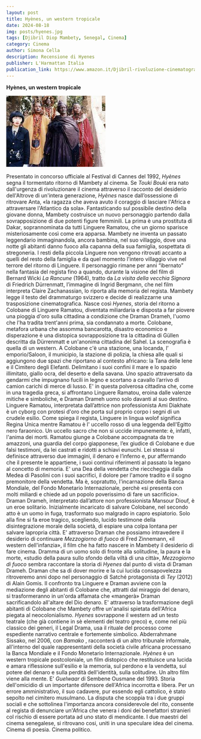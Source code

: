 ```yaml
---
layout: post
title: Hyènes, un western tropicale
date: 2024-08-18
img: posts/hyenes.jpg
tags: [Djibril Diop Mambety, Senegal, Cinema]
category: Cinema
author: Simona Cella
description: Recensione di Hyenes
publisher: L'Harmattan Italia
publication_link: https://www.amazon.it/Djibril-rivoluzione-cinematografica-visionario-senegalese/dp/8878923605
---
```

**Hyènes, un western tropicale**

![Ramatou e le amazzoni](./assets/img/posts/hyenes2.jpg)

Presentato in concorso ufficiale al Festival di Cannes del 1992, _Hyènes_ segna il tormentato ritorno di Mambety al cinema.
Se _Touki Bouki_ era nato dall'urgenza di rivoluzionare il cinema attraverso il racconto del desiderio dell'Altrove di un'intera generazione, _Hyènes_ nasce dall’ossessione di ritrovare Anta, «la ragazza che aveva avuto il coraggio di lasciare l'Africa e attraversare l'Atlantico da sola». Fantasticando sul possibile destino della giovane donna, Mambety costruisce un nuovo personaggio partendo dalla sovrapposizione di due potenti figure femminili. La prima è una prostituta di Dakar, soprannominata da tutti Linguere Ramatou, che un giorno sparisce misteriosamente così come era apparsa. Mambety ne inventa un passato leggendario immaginandola, ancora bambina, nel suo villaggio, dove una notte gli abitanti danno fuoco alla capanna della sua famiglia, sospettata di stregoneria. I resti della piccola Linguere non vengono ritrovati accanto a quelli del resto della famiglia e da quel momento l'intero villaggio vive nel terrore del ritorno di Linguere. Il personaggio rimane per anni “ibernato” nella fantasia del regista fino a quando, durante la visione del film di Bernard Wicki _La Rancune_ (1964), tratto da _La visita della vecchia Signora_ di Friedrich Dürrenmatt, l’immagine di Ingrid Bergmann, che nel film interpreta Claire Zachanassian, lo riporta alla memoria del regista. Mambety legge il testo del drammaturgo svizzero e decide di realizzarne una trasposizione cinematografica. Nasce così _Hyenes_, storia del ritorno a Colobane di Linguere Ramatou, diventata miliardaria e disposta a far piovere una pioggia d'oro sulla cittadina a condizione che Draman Drameh, l'uomo che l'ha tradita trent'anni prima, sia condannato a morte. Colobane, metafora urbana che assomma bancarotta, disastro economico e disperazione è una distopica sovrapposizione tra la cittadina di Güllen descritta da Dürrenmatt e un'anonima cittadina del Sahel. La scenografia è quella di un western. A Colobane c'è una stazione, una locanda, l’ emporio/Saloon, il municipio, la stazione di polizia, la chiesa alle quali si aggiungono due spazi che riportano al contesto africano: la Tana delle Iene e il Cimitero degli Elefanti. Delimitano i suoi confini il mare e lo spazio illimitato, giallo ocra, del deserto e della savana. Uno spazio attraversato da gendarmi che impugnano fucili in legno e scortano a cavallo l’arrivo di camion carichi di merce di lusso. E' in questa polverosa cittadina che, come in una tragedia greca, si affrontano Linguere Ramatou, eroina dalle valenze mitiche e simboliche, e Draman Drameh uomo solo davanti al suo destino. Linguere Ramatou, interpretata dall’attrice non professionista Ami Diakhate è un cyborg con protesi d'oro che porta sul proprio corpo i segni di un crudele esilio. Come spiega il regista, Linguere in lingua wolof significa Regina Unica mentre Ramatou è l' uccello rosso di una leggenda dell'Egitto nero faraonico. Un uccello sacro che non si uccide impunemente: è, infatti, l'anima dei morti. Ramatou giunge a Colobane accompagnata da tre amazzoni, una guardia del corpo giapponese, l’ex giudice di Colobane e due falsi testimoni, da lei castrati e ridotti a schiavi eunuchi. Lei stessa si definisce attraverso due immagini, il denaro e l’inferno e, pur affermando che il presente le appartiene, i suoi continui riferimenti al passato la legano al concetto di memoria. E' una Dea della vendetta che rieccheggia dalla Medea di Pasolini con i suoi sacrifici, il dolore per l'amore tradito e il sogno premonitore della vendetta. Ma è, sopratutto, l'incarnazione della Banca Mondiale, del Fondo Monetario Internazionale, perchè «si presenta con molti miliardi e chiede ad un popolo poverissimo di fare un sacrificio».
Draman Drameh, interpretato dall’attore non professionista Mansour Diouf, è un eroe solitario. Inizialmente incaricato di salvare Colobane, nel secondo atto è un uomo in fuga, trasformato suo malgrado in capro espiatorio. Solo alla fine si fa eroe tragico, scegliendo, lucido testimone della disintegrazione morale della società, di espiare una colpa lontana per salvare lapropria città. E' attraverso Draman che possiamo intravedere il desiderio di continuare _Mezzogiorno di fuoco_ di Fred Zinnemann, «il western dell'infanzia», il film che ha fatto nascere in Mambety il desiderio di fare cinema. Dramma di un uomo solo di fronte alla solitudine, la paura e la morte, «studio della paura sullo sfondo della viltà di una città», _Mezzogiorno di fuoco_ sembra raccontare la storia di _Hyenes_ dal punto di vista di Draman Drameh. Draman che sa di dover morire e la cui lucida consapovelezza ritroveremo anni dopo nel personaggio di Satché protagonista di _Tey_ (2012) di Alain Gomis. Il confronto tra Linguere e Draman avviene con la mediazione degli abitanti di Colobane che, attratti dal miraggio del denaro, si trasformeranno in un'orda affamata che «mangerà» Draman sacrificandolo all'altare del Dio denaro. E' attraverso la trasformazione degli abitanti di Colobane che Mambety offre un'analisi spietata dell'Africa piegata al neocolonialismo.
_Hyenes_ sovrappone il western ad un testo teatrale (che già contiene in sè elementi del teatro greco) e, come nel più classico dei generi, il Legal Drama, usa il rituale del processo come espediente narrativo centrale e fortemente simbolico. Abderrahmane Sissako, nel 2006, con _Bamako_ , racconterà di un altro tribunale informale, all'interno del quale rappresentanti della società civile africana processano la Banca Mondiale e il Fondo Monetario Internazionale.
_Hyènes_ è un western tropicale postcoloniale, un film distopico che restituisce una lucida e amara riflessione sull'esilio e la memoria, sul perdono e la vendetta, sul potere del denaro e sulla perdità dell'identità, sulla solitudine.
Un altro film viene alla mente. E' _Guelwaar_ di Sembene Ousmane del 1993. Storia dell'omicidio di un importante difensore dell'Africa incorrotta e libera. Per un errore amministrativo, il suo cadavere, pur essendo egli cattolico, è stato sepolto nel cimitero musulmano. La disputa che scoppia tra i due gruppi sociali e che sottolinea l'importanza ancora considerevole del rito, consente al regista di denunciare un'Africa che venera i doni dei benefattori stranieri col rischio di essere portata ad uno stato di mendicante.
I due maestri del cinema senegalese, si ritrovano cosi, uniti in una speculare idea del cinema. Cinema di poesia. Cinema politico.
